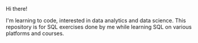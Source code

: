 Hi there!

I'm learning to code, interested in data analytics and data science.
This repository is for SQL exercises done by me while learning SQL on various platforms and courses.
